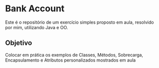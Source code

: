 # Bank Account
Este é o repositório de um exercício simples proposto em aula, resolvido por mim, utilizando Java e OO.

## Objetivo
Colocar em prática os exemplos de Classes, Métodos, Sobrecarga, Encapsulamento e Atributos personalizados mostrados em aula
